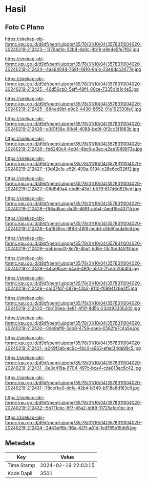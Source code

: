 # Hasil

## Foto C Plano

https://sirekap-obj-formc.kpu.go.id/d9df/pemilu/pdpr/35/78/31/10/04/3578311004020-20240219-212423--1379ad1e-02b4-4a0c-9b18-a9e4e5fe7f62.jpg

https://sirekap-obj-formc.kpu.go.id/d9df/pemilu/pdpr/35/78/31/10/04/3578311004020-20240219-212424--4aa64048-768f-4910-8a1b-23e6dcb3477e.jpg

https://sirekap-obj-formc.kpu.go.id/d9df/pemilu/pdpr/35/78/31/10/04/3578311004020-20240219-212425--46d56cb0-5eff-49f4-80ce-7335b1d1c4e5.jpg

https://sirekap-obj-formc.kpu.go.id/d9df/pemilu/pdpr/35/78/31/10/04/3578311004020-20240219-212425--884ed9bf-e9c2-4430-8652-01e192330fe0.jpg

https://sirekap-obj-formc.kpu.go.id/d9df/pemilu/pdpr/35/78/31/10/04/3578311004020-20240219-212426--e061f59e-50d4-4088-be9f-0f2cc3f1863b.jpg

https://sirekap-obj-formc.kpu.go.id/d9df/pemilu/pdpr/35/78/31/10/04/3578311004020-20240219-212426--fb6240c4-4c04-4bc6-a3ec-e2ee1049973a.jpg

https://sirekap-obj-formc.kpu.go.id/d9df/pemilu/pdpr/35/78/31/10/04/3578311004020-20240219-212427--f3d42c1e-c52f-409a-9194-c28e6cd326f2.jpg

https://sirekap-obj-formc.kpu.go.id/d9df/pemilu/pdpr/35/78/31/10/04/3578311004020-20240219-212427--06d949a4-dbd6-43df-b579-817d6d825edf.jpg

https://sirekap-obj-formc.kpu.go.id/d9df/pemilu/pdpr/35/78/31/10/04/3578311004020-20240219-212428--f68ad5ac-da35-4691-abb4-7aed19c43715.jpg

https://sirekap-obj-formc.kpu.go.id/d9df/pemilu/pdpr/35/78/31/10/04/3578311004020-20240219-212428--ba1659cc-9f93-49f6-bcdd-c8b6fcada6c6.jpg

https://sirekap-obj-formc.kpu.go.id/d9df/pemilu/pdpr/35/78/31/10/04/3578311004020-20240219-212429--a5bbead3-8e78-4baf-bd8e-f4cfbdd45ff8.jpg

https://sirekap-obj-formc.kpu.go.id/d9df/pemilu/pdpr/35/78/31/10/04/3578311004020-20240219-212429--44ce85ce-b4a6-48f6-a51d-7fcea12bb4fd.jpg

https://sirekap-obj-formc.kpu.go.id/d9df/pemilu/pdpr/35/78/31/10/04/3578311004020-20240219-212429--ca107fd7-087e-42b2-9110-f0994f26e3f5.jpg

https://sirekap-obj-formc.kpu.go.id/d9df/pemilu/pdpr/35/78/31/10/04/3578311004020-20240219-212430--fbb106ea-3e81-4f0f-8d5b-23dd9330b2d0.jpg

https://sirekap-obj-formc.kpu.go.id/d9df/pemilu/pdpr/35/78/31/10/04/3578311004020-20240219-212430--02e9aff6-5ab8-4756-aaea-0582fe7c4a5e.jpg

https://sirekap-obj-formc.kpu.go.id/d9df/pemilu/pdpr/35/78/31/10/04/3578311004020-20240219-212431--a049f2ab-ec9c-4bc0-a663-efad34da99c5.jpg

https://sirekap-obj-formc.kpu.go.id/d9df/pemilu/pdpr/35/78/31/10/04/3578311004020-20240219-212431--8e3c419a-6704-497c-bce4-cde818ac6c42.jpg

https://sirekap-obj-formc.kpu.go.id/d9df/pemilu/pdpr/35/78/31/10/04/3578311004020-20240219-212431--78cefbe0-ddfa-42b4-b349-b518a8d163c6.jpg

https://sirekap-obj-formc.kpu.go.id/d9df/pemilu/pdpr/35/78/31/10/04/3578311004020-20240219-212432--5b711cbc-fff7-45a2-b0f9-11725afce1bc.jpg

https://sirekap-obj-formc.kpu.go.id/d9df/pemilu/pdpr/35/78/31/10/04/3578311004020-20240219-212424--2443ef6b-1f6a-421f-a81d-1cd795b19dd5.jpg


## Metadata

| Key        | Value               |
| ---------- | ------------------- |
| Time Stamp | 2024-02-19 22:03:15 |
| Kode Dapil | 3501                |



